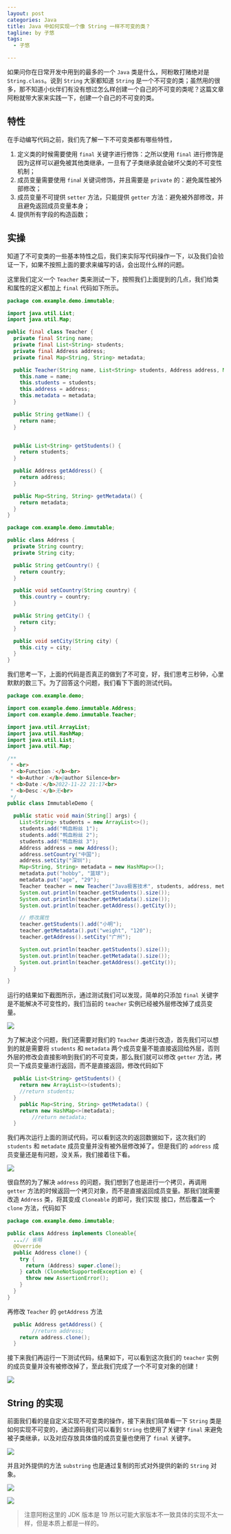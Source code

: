 ```yaml
---
layout: post
categories: Java
title: Java 中如何实现一个像 String 一样不可变的类？
tagline: by 子悠
tags: 
  - 子悠

---
```


如果问你在日常开发中用到的最多的一个 `Java` 类是什么，阿粉敢打赌绝对是 `String.class`。说到 `String` 大家都知道 `String` 是一个不可变的类；虽然用的很多，那不知道小伙伴们有没有想过怎么样创建一个自己的不可变的类呢？这篇文章阿粉就带大家来实践一下，创建一个自己的不可变的类。

<!--more-->

## 特性

在手动编写代码之前，我们先了解一下不可变类都有哪些特性，

1. 定义类的时候需要使用 `final` 关键字进行修饰：之所以使用 `final` 进行修饰是因为这样可以避免被其他类继承，一旦有了子类继承就会破坏父类的不可变性机制；
2. 成员变量需要使用 `fina`l 关键词修饰，并且需要是 `private` 的：避免属性被外部修改；
3. 成员变量不可提供 `setter` 方法，只能提供 `getter` 方法：避免被外部修改，并且避免返回成员变量本身；
4. 提供所有字段的构造函数；

## 实操

知道了不可变类的一些基本特性之后，我们来实际写代码操作一下，以及我们会验证一下，如果不按照上面的要求来编写的话，会出现什么样的问题。

这里我们定义一个 `Teacher` 类来测试一下，按照我们上面提到的几点，我们给类和属性的定义都加上 `final` 代码如下所示。

```java
package com.example.demo.immutable;

import java.util.List;
import java.util.Map;

public final class Teacher {
  private final String name;
  private final List<String> students;
  private final Address address;
  private final Map<String, String> metadata;

  public Teacher(String name, List<String> students, Address address, Map<String, String> metadata) {
    this.name = name;
    this.students = students;
    this.address = address;
    this.metadata = metadata;
  }

  public String getName() {
    return name;
  }


  public List<String> getStudents() {
    return students;
  }

  public Address getAddress() {
    return address;
  }

  public Map<String, String> getMetadata() {
    return metadata;
  }
}

```

```java
package com.example.demo.immutable;

public class Address {
  private String country;
  private String city;

  public String getCountry() {
    return country;
  }

  public void setCountry(String country) {
    this.country = country;
  }

  public String getCity() {
    return city;
  }

  public void setCity(String city) {
    this.city = city;
  }
}

```

我们思考一下，上面的代码是否真正的做到了不可变，好，我们思考三秒钟，心里默默的数三下。为了回答这个问题，我们看下下面的测试代码。

```java
package com.example.demo;

import com.example.demo.immutable.Address;
import com.example.demo.immutable.Teacher;

import java.util.ArrayList;
import java.util.HashMap;
import java.util.List;
import java.util.Map;

/**
 * <br>
 * <b>Function：</b><br>
 * <b>Author：</b>@author Silence<br>
 * <b>Date：</b>2022-11-22 21:17<br>
 * <b>Desc：</b>无<br>
 */
public class ImmutableDemo {

  public static void main(String[] args) {
    List<String> students = new ArrayList<>();
    students.add("鸭血粉丝 1");
    students.add("鸭血粉丝 2");
    students.add("鸭血粉丝 3");
    Address address = new Address();
    address.setCountry("中国");
    address.setCity("深圳");
    Map<String, String> metadata = new HashMap<>();
    metadata.put("hobby", "篮球");
    metadata.put("age", "29");
    Teacher teacher = new Teacher("Java极客技术", students, address, metadata);
    System.out.println(teacher.getStudents().size());
    System.out.println(teacher.getMetadata().size());
    System.out.println(teacher.getAddress().getCity());

    // 修改属性
    teacher.getStudents().add("小明");
    teacher.getMetadata().put("weight", "120");
    teacher.getAddress().setCity("广州");

    System.out.println(teacher.getStudents().size());
    System.out.println(teacher.getMetadata().size());
    System.out.println(teacher.getAddress().getCity());
  }

}

```

运行的结果如下截图所示，通过测试我们可以发现，简单的只添加 `final` 关键字是不能解决不可变性的，我们当前的 `teacher` 实例已经被外层修改掉了成员变量。

![](https://tva1.sinaimg.cn/large/008vxvgGgy1h8e97nshnoj31420u0jw5.jpg)

为了解决这个问题，我们还需要对我们的 `Teacher` 类进行改造，首先我们可以想到的就是需要将 `students` 和 `metadata` 两个成员变量不能直接返回给外层，否则外层的修改会直接影响到我们的不可变类，那么我们就可以修改 `getter` 方法，拷贝一下成员变量进行返回，而不是直接返回，修改代码如下

```java
  public List<String> getStudents() {
    return new ArrayList<>(students);
    //return students;
  }
    public Map<String, String> getMetadata() {
    return new HashMap<>(metadata);
		//return metadata;
  }
```

我们再次运行上面的测试代码，可以看到这次的返回数据如下，这次我们的 `students` 和 `metadate` 成员变量并没有被外层修改掉了。但是我们的 `address` 成员变量还是有问题，没关系，我们接着往下看。

![](https://tva1.sinaimg.cn/large/008vxvgGgy1h8e98d3qpsj317t0u043k.jpg)

很自然的为了解决 `address` 的问题，我们想到了也是进行一个拷贝，再调用 `getter` 方法的时候返回一个拷贝对象，而不是直接返回成员变量。那我们就需要改造 `Address` 类，将其变成 `Cloneable` 的即可，我们实现 接口，然后覆盖一个 `clone` 方法，代码如下

```java
package com.example.demo.immutable;

public class Address implements Cloneable{
  ...// 省略
  @Override
  public Address clone() {
    try {
      return (Address) super.clone();
    } catch (CloneNotSupportedException e) {
      throw new AssertionError();
    }
  }
}

```

再修改 `Teacher` 的 `getAddress` 方法

```java
  public Address getAddress() {
		//return address;
    return address.clone();
  }
```

接下来我们再运行一下测试代码，结果如下，可以看到这次我们的 `teacher` 实例的成员变量并没有被修改掉了，至此我们完成了一个不可变对象的创建！

![](https://tva1.sinaimg.cn/large/008vxvgGgy1h8e9c2rxlcj315z0u0jwi.jpg)

## String 的实现

前面我们看的是自定义实现不可变类的操作，接下来我们简单看一下 `String` 类是如何实现不可变的，通过源码我们可以看到 `String` 也使用了关键字 `final` 来避免被子类继承，以及对应存放具体值的成员变量也使用了 `final` 关键字。

![](https://tva1.sinaimg.cn/large/008vxvgGgy1h8e9l1tchfj31ba0u0q7z.jpg)

并且对外提供的方法 `substring` 也是通过复制的形式对外提供的新的 `String` 对象。

![](https://tva1.sinaimg.cn/large/008vxvgGgy1h8e9mo2rccj31pk0h6q63.jpg)

![](https://tva1.sinaimg.cn/large/008vxvgGgy1h8e9n02xxqj31o60k8dip.jpg)

> 注意阿粉这里的 JDK 版本是 19 所以可能大家版本不一致具体的实现不太一样，但是本质上都是一样的。
